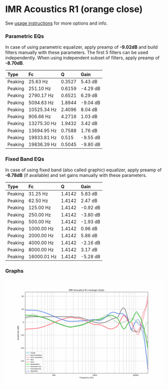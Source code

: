 # IMR Acoustics R1 (orange close)
See [usage instructions](https://github.com/jaakkopasanen/AutoEq#usage) for more options and info.

### Parametric EQs
In case of using parametric equalizer, apply preamp of **-9.02dB** and build filters manually
with these parameters. The first 5 filters can be used independently.
When using independent subset of filters, apply preamp of **-8.70dB**.

| Type    | Fc          |      Q | Gain     |
|:--------|:------------|:-------|:---------|
| Peaking | 25.63 Hz    | 0.3527 | 5.43 dB  |
| Peaking | 251.10 Hz   | 0.6159 | -4.29 dB |
| Peaking | 2790.17 Hz  | 0.6521 | 6.29 dB  |
| Peaking | 5094.63 Hz  | 1.8944 | -9.04 dB |
| Peaking | 10525.34 Hz | 2.4096 | 8.04 dB  |
| Peaking | 906.66 Hz   | 4.2716 | 1.03 dB  |
| Peaking | 13275.30 Hz | 1.9432 | 3.42 dB  |
| Peaking | 13694.95 Hz | 0.7588 | 1.76 dB  |
| Peaking | 19833.81 Hz | 0.515  | -9.55 dB |
| Peaking | 19836.39 Hz | 0.5045 | -9.80 dB |

### Fixed Band EQs
In case of using fixed band (also called graphic) equalizer, apply preamp of **-6.78dB**
(if available) and set gains manually with these parameters.

| Type    | Fc          |      Q | Gain     |
|:--------|:------------|:-------|:---------|
| Peaking | 31.25 Hz    | 1.4142 | 5.83 dB  |
| Peaking | 62.50 Hz    | 1.4142 | 2.47 dB  |
| Peaking | 125.00 Hz   | 1.4142 | -0.92 dB |
| Peaking | 250.00 Hz   | 1.4142 | -3.80 dB |
| Peaking | 500.00 Hz   | 1.4142 | -1.93 dB |
| Peaking | 1000.00 Hz  | 1.4142 | 0.96 dB  |
| Peaking | 2000.00 Hz  | 1.4142 | 5.86 dB  |
| Peaking | 4000.00 Hz  | 1.4142 | -2.16 dB |
| Peaking | 8000.00 Hz  | 1.4142 | 3.17 dB  |
| Peaking | 16000.01 Hz | 1.4142 | -5.28 dB |

### Graphs
![](./IMR%20Acoustics%20R1%20(orange%20close).png)
